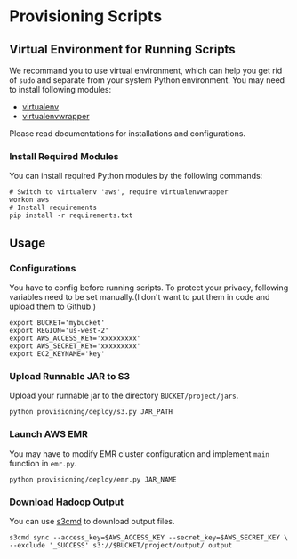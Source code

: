 Provisioning Scripts
===

## Virtual Environment for Running Scripts

We recommand you to use virtual environment, which can help you get rid of `sudo` and separate from your system Python environment. You may need to install following modules:

* [virtualenv](https://virtualenv.pypa.io/en/latest/)
* [virtualenvwrapper](https://virtualenvwrapper.readthedocs.org/en/latest/)

Please read documentations for installations and configurations.

### Install Required Modules
You can install required Python modules by the following commands:

```Shell
# Switch to virtualenv 'aws', require virtualenvwrapper
workon aws
# Install requirements
pip install -r requirements.txt
```

## Usage

### Configurations

You have to config before running scripts. To protect your privacy, following variables need to be set manually.(I don't want to put them in code and upload them to Github.)

```Shell
export BUCKET='mybucket'
export REGION='us-west-2'
export AWS_ACCESS_KEY='xxxxxxxxx'
export AWS_SECRET_KEY='xxxxxxxxx'
export EC2_KEYNAME='key'
```

### Upload Runnable JAR to S3
Upload your runnable jar to the directory `BUCKET/project/jars`.

```Shell
python provisioning/deploy/s3.py JAR_PATH
```

### Launch AWS EMR
You may have to modify EMR cluster configuration and implement `main` function in `emr.py`.

```Shell
python provisioning/deploy/emr.py JAR_NAME
```

### Download Hadoop Output
You can use [s3cmd](http://s3tools.org/s3cmd) to download output files.

```Shell
s3cmd sync --access_key=$AWS_ACCESS_KEY --secret_key=$AWS_SECRET_KEY \
--exclude '_SUCCESS' s3://$BUCKET/project/output/ output
```
